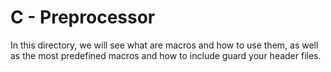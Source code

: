 # C - Preprocessor

In this directory, we will see what are macros and how to use them, as well as the most predefined macros and how to include guard your header files.
